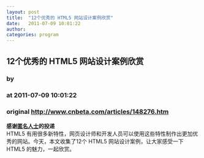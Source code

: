 ```yaml
---
layout: post
title:  "12个优秀的 HTML5 网站设计案例欣赏"
date:   2011-07-09 10:01:22
author: 
categories: program
---
```


## 12个优秀的 HTML5 网站设计案例欣赏
### by 
### at 2011-07-09 10:01:22
### original <http://www.cnbeta.com/articles/148276.htm>

<b>感谢<a rel="nofollow" href="http://www.cnblogs.com/lhb25/archive/2011/07/08/showcase-of-html5-powered-sites.html">匿名人士</a>的投递</b><br>
HTML5 有用很多新特性，网页设计师和开发人员可以使用这些特性制作出更加优秀的网站。今天，本文收集了12个 HTML5 网站设计案例，让大家感受一下 HTML5 的魅力，一起欣赏。
